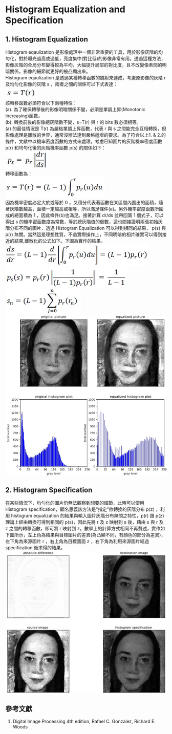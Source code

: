 # Histogram Equalization and Specification

## 1. Histogram Equalization
Histogram eqaulization 是影像處理中一個非常重要的工具，用於影像灰階的均勻化，對於曝光過高或過低，亮度集中(對比低)的影像非常有用。透過這種方法，影像灰階的全局分布變得較為平均，大幅提升局部的對比度，且不改變像素間的明暗關係，影像的細節就更好的被凸顯出來。<br>
Histogram eqaulization 是透過某種轉移函數的鏡射來達成，考慮原影像的灰階 r 及均勻化影像的灰階 s ，兩者之間的關係可以下式表達：<br>
![image](https://github.com/Chang-Chia-Chi/Image-Processing/blob/master/Histogram%20Equalization%20%26%20Specification/pic/8.jpg)<br>
該轉移函數必須符合以下兩種特性：<br>
(a). 為了確保轉移後的影像明暗關係不變，必須是單調上昇(Monotonic Increasing)函數。<br>
(b). 轉換前後的影像總灰階數不變，s=T(r) 與 r 的 bits 數必須相等。<br>
(a) 的最佳情況是 T(r) 為嚴格單調上昇函數，代表 r 與 s 之間能完全互相轉換，但影像處理是離散的世界，通常沒辦法達到嚴格遞增的要求。為了符合以上1. & 2.的條件，文獻中以機率密度函數的方式來處理，考慮已知圖片的灰階機率密度函數 p(r) 和均勻化後的灰階機率函數 p(s) 的關係如下：<br>
![image](https://github.com/Chang-Chia-Chi/Image-Processing/blob/master/Histogram%20Equalization%20%26%20Specification/pic/10.jpg)<br>
轉移函數為：<br>
![image](https://github.com/Chang-Chia-Chi/Image-Processing/blob/master/Histogram%20Equalization%20%26%20Specification/pic/11.jpg)<br>
因為機率密度必定大於或等於 0 ，又積分代表著函數在某區間內圍出的面積，隨著灰階數越高，面積一定越高或相等，所以滿足條件(a)。另外機率密度函數所圍成的總面積為 1 ，因此條件(b)也滿足。接著計算 dr/ds 並帶回第 1 個式子，可以得出 s 的機率密函數度為常數，等於總灰階值的倒數，這也間接證明兩張初始灰階分布不同的圖片，透過 Histogram Equalization 可以得到相同的結果， p(s) 與 p(r) 無關。當然這是理想性質，不過實際操作上，不同明暗的相片確實可以得到接近的結果,離散化的公式如下。下圖為實作的結果。<br>
![image](https://github.com/Chang-Chia-Chi/Image-Processing/blob/master/Histogram%20Equalization%20%26%20Specification/pic/12.jpg)<br>
![image](https://github.com/Chang-Chia-Chi/Image-Processing/blob/master/Histogram%20Equalization%20%26%20Specification/pic/13.jpg)<br>
![image](https://github.com/Chang-Chia-Chi/Image-Processing/blob/master/Histogram%20Equalization%20%26%20Specification/pic/15.jpg)<br>
![image](https://github.com/Chang-Chia-Chi/Image-Processing/blob/master/Histogram%20Equalization%20%26%20Specification/pic/Histogram%20Equalization.jpg)
## 2. Histogram Specification
在某些情況下，均勻化的圖片仍無法觀察到想要的細節，此時可以使用 Histogram specification，顧名思義該方法是"指定"欲轉換的灰階分布 p(z) ，利用 histogram equalization 的結果與輸入圖片灰階分布無關之特性，p(r) 跟 p(z) 理論上經由轉換可得到相同的 p(s)，因此先將 r 及 z 映射到 s 後，藉由 s 與 r 及 z 之間的轉移函數，即可將 r 映射到 z。數學上的計算方式相同不再贅述，實作如下圖所示，左上角為結果與目標圖片的差異(為凸顯不同，有顏色的部分為差異)，左下角為來源圖片 r ，右上角為目標圖面 z ，右下角為利用來源圖片經過 specification 後求得的結果。
![image](https://github.com/Chang-Chia-Chi/Image-Processing/blob/master/Histogram%20Equalization%20%26%20Specification/pic/Histogram%20specification.jpg)<br>

## 參考文獻
1. Digital Image Processing 4th edition, Rafael C. Gonzalez, Richard E. Woods

